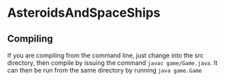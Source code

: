 # AsteroidsAndSpaceShips

## Compiling
If you are compiling from the command line, just change into the src directory,
then compile by issuing the command `javac game/Game.java`.
It can then be run from the same directory by running `java game.Game`
